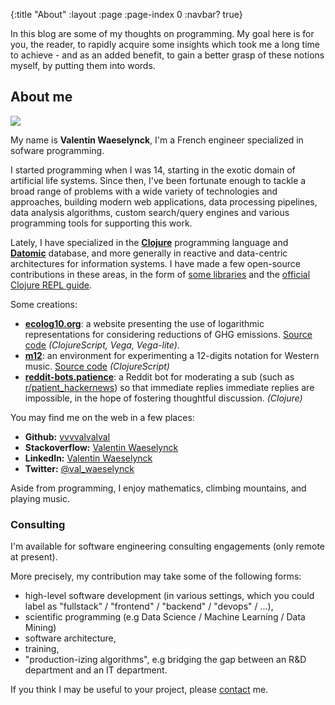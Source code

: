 {:title "About"
 :layout :page
 :page-index 0
 :navbar? true}

In this blog are some of my thoughts on programming.
 My goal here is for you, the reader, to rapidly acquire some insights which took me a long time to achieve - and as an added benefit, 
 to gain a better grasp of these notions myself, by putting them into words.

## About me

<img src="/img/vw-dcd18.jpg" class="about-profile-pic">

My name is **Valentin Waeselynck**, I'm a French engineer specialized in sofware programming.

I started programming when I was 14, starting in the exotic domain of artificial life systems.
 Since then, I've been fortunate enough to tackle a broad range of problems with a wide variety of technologies and approaches, building modern web applications, data processing pipelines, data analysis algorithms, custom search/query engines and various programming tools for supporting this work. 

Lately, I have specialized in the **[Clojure](https://clojure.org/)** programming language and **[Datomic](https://www.datomic.com/)** database,
 and more generally in reactive and data-centric architectures for information systems.
 I have made a few open-source contributions in these areas, in the form of [some libraries](https://github.com/vvvvalvalval)
 and the [official Clojure REPL guide](https://clojure.org/guides/repl/introduction).

Some creations:

* [**ecolog10.org**](https://www.ecolog10.org/): a website presenting the use of logarithmic representations for considering reductions of GHG emissions. [Source code](https://github.com/vvvvalvalval/ecolog10) _(ClojureScript, Vega, Vega-lite)_.
* [**m12**](https://dozenal-music.netlify.app/): an environment for experimenting a 12-digits notation for Western music. [Source code](https://github.com/vvvvalvalval/m12) _(ClojureScript)_
* [**reddit-bots.patience**](https://github.com/vvvvalvalval/reddit_bots#reddit-botspatience): a Reddit bot for moderating a sub (such as [r/patient_hackernews](https://www.reddit.com/r/patient_hackernews)) so that immediate replies immediate replies are impossible, in the hope of fostering thoughtful discussion. _(Clojure)_


 
You may find me on the web in a few places:
* **Github:** [vvvvalvalval](https://github.com/vvvvalvalval)
* **Stackoverflow:** [Valentin Waeselynck](https://stackoverflow.com/users/story/2875803)
* **LinkedIn:** [Valentin Waeselynck](https://www.linkedin.com/in/valentin-waeselynck-3a334366/)
* **Twitter:** [@val_waeselynck](https://twitter.com/val_waeselynck)

Aside from programming, I enjoy mathematics, climbing mountains, and playing music. 

### Consulting

I'm available for software engineering consulting engagements (only remote at present).
 
More precisely, my contribution may take some of the following forms:
* high-level software development (in various settings, which you could label as "fullstack" / "frontend" / "backend" / "devops" / ...),
* scientific programming (e.g Data Science / Machine Learning / Data Mining)
* software architecture,
* training,
* "production-izing algorithms", e.g bridging the gap between an R&D department and an IT department.

If you think I may be useful to your project, please [contact](mailto:val.vvalval@gmail.com) me. 
